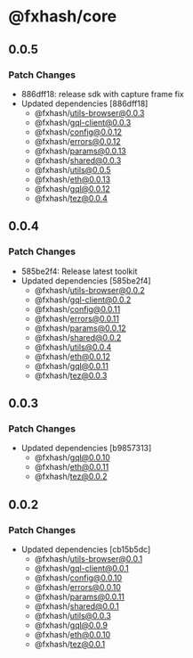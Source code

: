 # @fxhash/core

## 0.0.5

### Patch Changes

- 886dff18: release sdk with capture frame fix
- Updated dependencies [886dff18]
  - @fxhash/utils-browser@0.0.3
  - @fxhash/gql-client@0.0.3
  - @fxhash/config@0.0.12
  - @fxhash/errors@0.0.12
  - @fxhash/params@0.0.13
  - @fxhash/shared@0.0.3
  - @fxhash/utils@0.0.5
  - @fxhash/eth@0.0.13
  - @fxhash/gql@0.0.12
  - @fxhash/tez@0.0.4

## 0.0.4

### Patch Changes

- 585be2f4: Release latest toolkit
- Updated dependencies [585be2f4]
  - @fxhash/utils-browser@0.0.2
  - @fxhash/gql-client@0.0.2
  - @fxhash/config@0.0.11
  - @fxhash/errors@0.0.11
  - @fxhash/params@0.0.12
  - @fxhash/shared@0.0.2
  - @fxhash/utils@0.0.4
  - @fxhash/eth@0.0.12
  - @fxhash/gql@0.0.11
  - @fxhash/tez@0.0.3

## 0.0.3

### Patch Changes

- Updated dependencies [b9857313]
  - @fxhash/gql@0.0.10
  - @fxhash/eth@0.0.11
  - @fxhash/tez@0.0.2

## 0.0.2

### Patch Changes

- Updated dependencies [cb15b5dc]
  - @fxhash/utils-browser@0.0.1
  - @fxhash/gql-client@0.0.1
  - @fxhash/config@0.0.10
  - @fxhash/errors@0.0.10
  - @fxhash/params@0.0.11
  - @fxhash/shared@0.0.1
  - @fxhash/utils@0.0.3
  - @fxhash/gql@0.0.9
  - @fxhash/eth@0.0.10
  - @fxhash/tez@0.0.1
